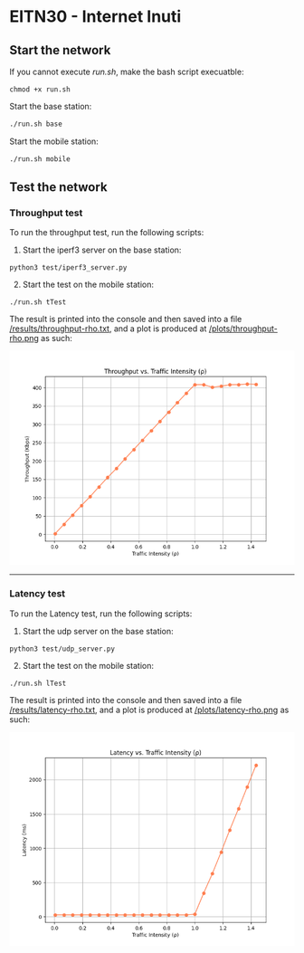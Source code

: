 # EITN30 - Internet Inuti

## Start the network
If you cannot execute *run.sh*, make the bash script execuatble: 
```
chmod +x run.sh
```

Start the base station:
```bash
./run.sh base
```
Start the mobile station:
```bash
./run.sh mobile
```

## Test the network

### Throughput test
To run the throughput test, run the following scripts:

1. Start the iperf3 server on the base station:
```
python3 test/iperf3_server.py
```
2. Start the test on the mobile station:
```
./run.sh tTest
```
The result is printed into the console and then saved into a file [/results/throughput-rho.txt](/test/results/throughput-rho.txt), and a plot is produced at [/plots/throughput-rho.png](/test/plots/throughput-rho.png) as such:

![throughput-rho.png](/test/plots/throughput-rho.png) 

---

### Latency test
To run the Latency test, run the following scripts:

1. Start the udp server on the base station:
```
python3 test/udp_server.py
```
2. Start the test on the mobile station:
```
./run.sh lTest
```

The result is printed into the console and then saved into a file [/results/latency-rho.txt](/test/results/latency-rho.txt), and a plot is produced at [/plots/latency-rho.png](/test/plots/latency-rho.png) as such:

![latency-rho.png](/test/plots/latency-rho.png)
